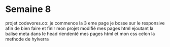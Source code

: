 # Semaine 8

projet codevores.co:
je commence la 3 eme page 
je bosse sur le responsive afin de bien faire et finir mon projet
modifié mes pages html ejoutant la balise meta dans le head
riendenté mes pages html et mon css celon la methode de hylverra
